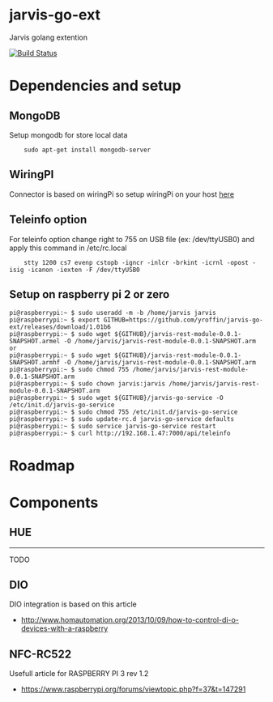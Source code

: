 # jarvis-go-ext
Jarvis golang extention

[![Build Status](https://travis-ci.org/yroffin/jarvis-go-ext.svg?branch=master)](https://travis-ci.org/yroffin/jarvis-go-ext)

# Dependencies and setup

## MongoDB

Setup mongodb for store local data

        sudo apt-get install mongodb-server

## WiringPI

Connector is based on wiringPi so setup wiringPi on your host [here](http://wiringpi.com)

## Teleinfo option

For teleinfo option change right to 755 on USB file (ex: /dev/ttyUSB0) and apply this command in /etc/rc.local

        stty 1200 cs7 evenp cstopb -igncr -inlcr -brkint -icrnl -opost -isig -icanon -iexten -F /dev/ttyUSB0

## Setup on raspberry pi 2 or zero

    pi@raspberrypi:~ $ sudo useradd -m -b /home/jarvis jarvis
    pi@raspberrypi:~ $ export GITHUB=https://github.com/yroffin/jarvis-go-ext/releases/download/1.01b6
    pi@raspberrypi:~ $ sudo wget ${GITHUB}/jarvis-rest-module-0.0.1-SNAPSHOT.armel -O /home/jarvis/jarvis-rest-module-0.0.1-SNAPSHOT.arm
    or
    pi@raspberrypi:~ $ sudo wget ${GITHUB}/jarvis-rest-module-0.0.1-SNAPSHOT.armhf -O /home/jarvis/jarvis-rest-module-0.0.1-SNAPSHOT.arm
    pi@raspberrypi:~ $ sudo chmod 755 /home/jarvis/jarvis-rest-module-0.0.1-SNAPSHOT.arm
    pi@raspberrypi:~ $ sudo chown jarvis:jarvis /home/jarvis/jarvis-rest-module-0.0.1-SNAPSHOT.arm
    pi@raspberrypi:~ $ sudo wget ${GITHUB}/jarvis-go-service -O /etc/init.d/jarvis-go-service
    pi@raspberrypi:~ $ sudo chmod 755 /etc/init.d/jarvis-go-service
    pi@raspberrypi:~ $ sudo update-rc.d jarvis-go-service defaults
    pi@raspberrypi:~ $ sudo service jarvis-go-service restart
    pi@raspberrypi:~ $ curl http://192.168.1.47:7000/api/teleinfo

# Roadmap

# Components

## HUE
------
TODO

## DIO

DIO integration is based on this article
- http://www.homautomation.org/2013/10/09/how-to-control-di-o-devices-with-a-raspberry

## NFC-RC522

Usefull article for RASPBERRY PI 3 rev 1.2
- https://www.raspberrypi.org/forums/viewtopic.php?f=37&t=147291
